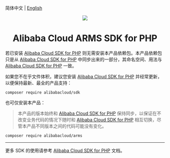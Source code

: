 简体中文 | [English](./README-EN.md)

<p align="center">
<a href=" https://www.aliyun.com"><img src="https://aliyunsdk-pages.alicdn.com/icons/Aliyun.svg"></a>
</p>

<h1 align="center">Alibaba Cloud ARMS SDK for PHP</h1>

若已安装 [Alibaba Cloud SDK for PHP][sdk] 则无需安装本产品依赖包。本产品依赖包只是从 [Alibaba Cloud SDK for PHP][sdk] 中同步出来的一部分，其命名空间、用法与 [Alibaba Cloud SDK for PHP][sdk] 一致。

如果您不在乎文件体积，建议您安装 [Alibaba Cloud SDK for PHP][sdk] 并经常更新，以便保持最新、最全的产品支持：
```
composer require alibabacloud/sdk
```

也可仅安装本产品：
> 本产品的版本始终和 [Alibaba Cloud SDK for PHP][sdk] 保持同步，以保证在不改变业务代码的情况下随时和 [Alibaba Cloud SDK for PHP][sdk] 相互切换，尽管本产品不同版本之间的代码可能没有变化。
```
composer require alibabacloud/arms
```

***
更多 SDK 的使用请参考 [Alibaba Cloud SDK for PHP][sdk] 文档。

[sdk]: https://github.com/aliyun/openapi-sdk-php
